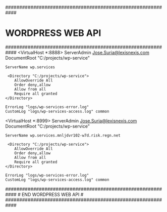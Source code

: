 
############################################################
#                     WORDPRESS WEB API                    #
############################################################
<VirtualHost *:8888>
    ServerAdmin Jose.Suria@lexisnexis.com
    DocumentRoot "C:/projects/wp-service"

    ServerName wp.services
    
     <Directory "C:/projects/wp-service">
        AllowOverride All
        Order deny,allow
        Allow from all
        Require all granted
    </Directory>
    
    ErrorLog "logs/wp-services-error.log"
    CustomLog "logs/wp-services-access.log" common
</VirtualHost>

<VirtualHost *:8999>
    ServerAdmin Jose.Suria@lexisnexis.com
    DocumentRoot "C:/projects/wp-service"

    ServerName wp.services.mnljdvr102-w7d.risk.regn.net    
    
     <Directory "C:/projects/wp-service">
        AllowOverride All
        Order deny,allow
        Allow from all
        Require all granted
    </Directory>
    
    ErrorLog "logs/wp-services-error.log"
    CustomLog "logs/wp-services-access.log" common
</VirtualHost>
############################################################
#                     END WORDPRESS WEB API                #
############################################################